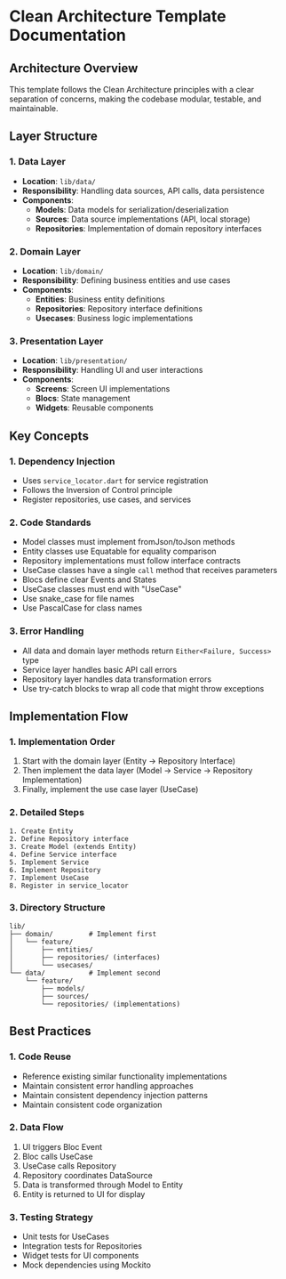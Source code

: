 # Clean Architecture Template Documentation

## Architecture Overview

This template follows the Clean Architecture principles with a clear separation of concerns, making the codebase modular, testable, and maintainable.

## Layer Structure

### 1. Data Layer
- **Location**: `lib/data/`
- **Responsibility**: Handling data sources, API calls, data persistence
- **Components**:
  - **Models**: Data models for serialization/deserialization
  - **Sources**: Data source implementations (API, local storage)
  - **Repositories**: Implementation of domain repository interfaces

### 2. Domain Layer
- **Location**: `lib/domain/`
- **Responsibility**: Defining business entities and use cases
- **Components**:
  - **Entities**: Business entity definitions
  - **Repositories**: Repository interface definitions
  - **Usecases**: Business logic implementations

### 3. Presentation Layer
- **Location**: `lib/presentation/`
- **Responsibility**: Handling UI and user interactions
- **Components**:
  - **Screens**: Screen UI implementations
  - **Blocs**: State management
  - **Widgets**: Reusable components

## Key Concepts

### 1. Dependency Injection
- Uses `service_locator.dart` for service registration
- Follows the Inversion of Control principle
- Register repositories, use cases, and services

### 2. Code Standards
- Model classes must implement fromJson/toJson methods
- Entity classes use Equatable for equality comparison
- Repository implementations must follow interface contracts
- UseCase classes have a single `call` method that receives parameters
- Blocs define clear Events and States
- UseCase classes must end with "UseCase"
- Use snake_case for file names
- Use PascalCase for class names

### 3. Error Handling
- All data and domain layer methods return `Either<Failure, Success>` type
- Service layer handles basic API call errors
- Repository layer handles data transformation errors
- Use try-catch blocks to wrap all code that might throw exceptions

## Implementation Flow

### 1. Implementation Order
1. Start with the domain layer (Entity -> Repository Interface)
2. Then implement the data layer (Model -> Service -> Repository Implementation)
3. Finally, implement the use case layer (UseCase)

### 2. Detailed Steps
```
1. Create Entity
2. Define Repository interface
3. Create Model (extends Entity)
4. Define Service interface
5. Implement Service
6. Implement Repository
7. Implement UseCase
8. Register in service_locator
```

### 3. Directory Structure
```
lib/
├── domain/         # Implement first
│   └── feature/
│       ├── entities/
│       ├── repositories/ (interfaces)
│       └── usecases/
└── data/           # Implement second
    └── feature/
        ├── models/
        ├── sources/
        └── repositories/ (implementations)
```

## Best Practices

### 1. Code Reuse
- Reference existing similar functionality implementations
- Maintain consistent error handling approaches
- Maintain consistent dependency injection patterns
- Maintain consistent code organization

### 2. Data Flow
1. UI triggers Bloc Event
2. Bloc calls UseCase
3. UseCase calls Repository
4. Repository coordinates DataSource
5. Data is transformed through Model to Entity
6. Entity is returned to UI for display

### 3. Testing Strategy
- Unit tests for UseCases
- Integration tests for Repositories
- Widget tests for UI components
- Mock dependencies using Mockito 